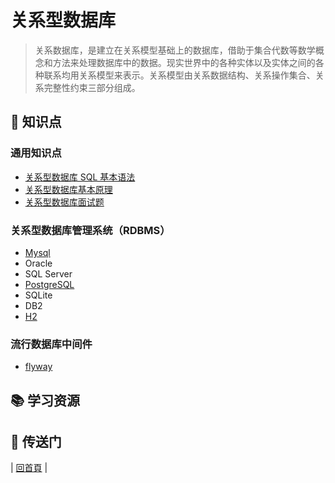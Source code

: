 # 关系型数据库

> 关系数据库，是建立在关系模型基础上的数据库，借助于集合代数等数学概念和方法来处理数据库中的数据。现实世界中的各种实体以及实体之间的各种联系均用关系模型来表示。关系模型由关系数据结构、关系操作集合、关系完整性约束三部分组成。

## :memo: 知识点

### 通用知识点

- [关系型数据库 SQL 基本语法](sql.md)
- [关系型数据库基本原理](关系型数据库基本原理.md)
- [关系型数据库面试题](关系型数据库面试题.md)

### 关系型数据库管理系统（RDBMS）

- [Mysql](mysql)
- Oracle
- SQL Server
- [PostgreSQL](postgresql.md)
- SQLite
- DB2
- [H2](h2.md)

### 流行数据库中间件

- [flyway](middleware/flyway.md)

## :books: 学习资源

## :door: 传送门

| [回首頁](https://github.com/dunwu/blog) |
